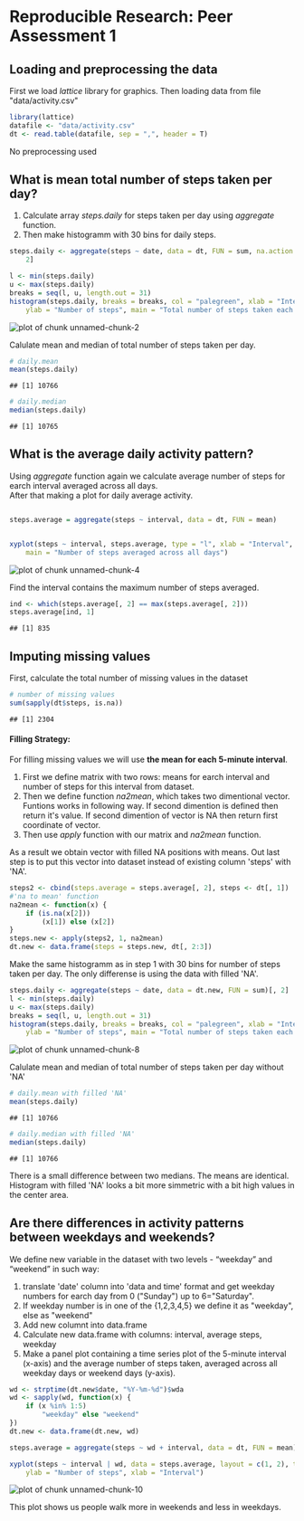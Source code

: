 # Reproducible Research: Peer Assessment 1 


## Loading and preprocessing the data

First we load *lattice* library for graphics. Then
loading data from file "data/activity.csv"


```r
library(lattice)
datafile <- "data/activity.csv"
dt <- read.table(datafile, sep = ",", header = T)
```


No preprocessing used

## What is mean total number of steps taken per day?

 1. Calculate array  *steps.daily* for steps taken per day using *aggregate* function.  
 2. Then make histogramm with 30 bins for daily steps.  
 

```r
steps.daily <- aggregate(steps ~ date, data = dt, FUN = sum, na.action = na.omit)[, 
    2]

l <- min(steps.daily)
u <- max(steps.daily)
breaks = seq(l, u, length.out = 31)
histogram(steps.daily, breaks = breaks, col = "palegreen", xlab = "Interval", 
    ylab = "Number of steps", main = "Total number of steps taken each day")
```

![plot of chunk unnamed-chunk-2](figure/unnamed-chunk-2.png) 


Calulate mean and median of total number of steps taken per day.


```r
# daily.mean
mean(steps.daily)
```

```
## [1] 10766
```

```r
# daily.median
median(steps.daily)
```

```
## [1] 10765
```




## What is the average daily activity pattern?

Using *aggregate* function again we calculate average number of steps for earch
interval averaged across all days.  
After that making a plot for daily average activity.


```r

steps.average = aggregate(steps ~ interval, data = dt, FUN = mean)


xyplot(steps ~ interval, steps.average, type = "l", xlab = "Interval", ylab = "Number of steps", 
    main = "Number of steps averaged across all days")
```

![plot of chunk unnamed-chunk-4](figure/unnamed-chunk-4.png) 


Find the interval contains the maximum number of steps averaged.


```r
ind <- which(steps.average[, 2] == max(steps.average[, 2]))
steps.average[ind, 1]
```

```
## [1] 835
```



## Imputing missing values

 First, calculate the total number of missing values in the dataset
 
 

```r
# number of missing values
sum(sapply(dt$steps, is.na))
```

```
## [1] 2304
```


#### Filling Strategy:
For filling missing values we will use **the mean for each 5-minute interval**.
  
 1. First we define matrix with two rows: means for earch interval and 
number of steps for this interval from dataset.  
 2. Then we define function *na2mean*, which takes two dimentional vector. 
Funtions works in following way. If second dimention is defined then return
it's value. If second dimention of vector is NA then return first coordinate 
of vector.
 3. Then use *apply* function with our matrix and *na2mean*  function.

As a result we obtain vector  with filled NA positions with means.
Out last step is  to put this vector  into dataset instead of existing column 'steps' with 'NA'.


```r
steps2 <- cbind(steps.average = steps.average[, 2], steps <- dt[, 1])
#'na to mean' function
na2mean <- function(x) {
    if (is.na(x[2])) 
        (x[1]) else (x[2])
}
steps.new <- apply(steps2, 1, na2mean)
dt.new <- data.frame(steps = steps.new, dt[, 2:3])
```

Make the same histogramm as in step 1 with 30 bins for number of steps taken per day.
The only differense is using the data with filled 'NA'.

```r
steps.daily <- aggregate(steps ~ date, data = dt.new, FUN = sum)[, 2]
l <- min(steps.daily)
u <- max(steps.daily)
breaks = seq(l, u, length.out = 31)
histogram(steps.daily, breaks = breaks, col = "palegreen", xlab = "Interval", 
    ylab = "Number of steps", main = "Total number of steps taken each day, no missing values")
```

![plot of chunk unnamed-chunk-8](figure/unnamed-chunk-8.png) 

Calulate mean and median of total number of steps taken per day without 'NA'

```r
# daily.mean with filled 'NA'
mean(steps.daily)
```

```
## [1] 10766
```

```r
# daily.median with filled 'NA'
median(steps.daily)
```

```
## [1] 10766
```


There is a small difference between two medians. The means are identical.
Histogram with filled 'NA' looks a bit more simmetric with a bit high values in the center area.

## Are there differences in activity patterns between weekdays and weekends?

We define new  variable in the dataset with two levels - “weekday” and “weekend” 
in such way:  
 1. translate 'date' column into 'data and time' format and get weekday numbers
 for earch day from 0 ("Sunday")  up to 6="Saturday".
 2. If weekday number is in one of the {1,2,3,4,5} we define it as "weekday", else as "weekend"
 3. Add new columnt into data.frame
 4. Calculate new data.frame with columns: interval, average steps, weekday
 5. Make a panel plot containing a time series plot of the 5-minute interval (x-axis) and the average number of steps taken, averaged across all weekday days or weekend days (y-axis).  

```r
wd <- strptime(dt.new$date, "%Y-%m-%d")$wda
wd <- sapply(wd, function(x) {
    if (x %in% 1:5) 
        "weekday" else "weekend"
})
dt.new <- data.frame(dt.new, wd)

steps.average = aggregate(steps ~ wd + interval, data = dt, FUN = mean)

xyplot(steps ~ interval | wd, data = steps.average, layout = c(1, 2), type = "l", 
    ylab = "Number of steps", xlab = "Interval")
```

![plot of chunk unnamed-chunk-10](figure/unnamed-chunk-10.png) 


This plot shows us people walk more in weekends and less in weekdays.   
